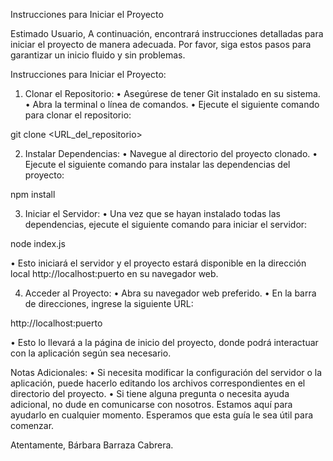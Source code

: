Instrucciones para Iniciar el Proyecto

Estimado Usuario,
A continuación, encontrará instrucciones detalladas para iniciar el proyecto de manera adecuada. Por favor, siga estos pasos para garantizar un inicio fluido y sin problemas.

Instrucciones para Iniciar el Proyecto:
1.	Clonar el Repositorio:
•	Asegúrese de tener Git instalado en su sistema.
•	Abra la terminal o línea de comandos.
•	Ejecute el siguiente comando para clonar el repositorio:

git clone <URL_del_repositorio>


2.	Instalar Dependencias:
•	Navegue al directorio del proyecto clonado.
•	Ejecute el siguiente comando para instalar las dependencias del proyecto:

npm install

3.	Iniciar el Servidor:
•	Una vez que se hayan instalado todas las dependencias, ejecute el siguiente comando para iniciar el servidor:

node index.js

•	Esto iniciará el servidor y el proyecto estará disponible en la dirección local http://localhost:puerto en su navegador web.

4.	Acceder al Proyecto:
•	Abra su navegador web preferido.
•	En la barra de direcciones, ingrese la siguiente URL:

http://localhost:puerto

•	Esto lo llevará a la página de inicio del proyecto, donde podrá interactuar con la aplicación según sea necesario.

Notas Adicionales:
•	Si necesita modificar la configuración del servidor o la aplicación, puede hacerlo editando los archivos correspondientes en el directorio del proyecto.
•	Si tiene alguna pregunta o necesita ayuda adicional, no dude en comunicarse con nosotros. Estamos aquí para ayudarlo en cualquier momento.
Esperamos que esta guía le sea útil para comenzar.

Atentamente,
Bárbara Barraza Cabrera.

